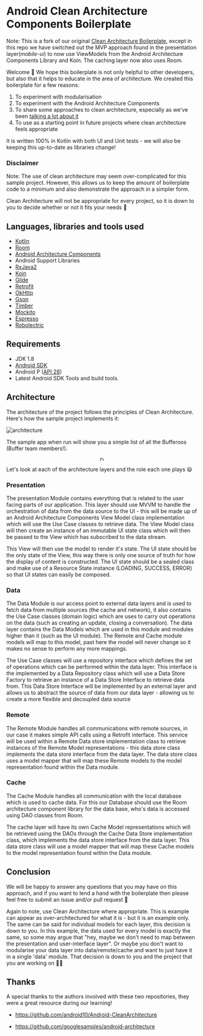 # Android Clean Architecture Components Boilerplate

Note: This is a fork of our original [Clean Architecture Boilerplate](https://github.com/bufferapp/android-clean-architecture-boilerplate), except in this repo we have switched out the MVP approach found in the presentation layer(*mobile-ui*) to now use ViewModels from the Android Architecture Components Library and Koin.
The caching layer now also uses Room.

Welcome 👋 We hope this boilerplate is not only helpful to other developers, but also that it helps to educate in the area of architecture. We created this boilerplate for a few reasons:

1. To experiment with modularisation
2. To experiment with the Android Architecture Components
3. To share some approaches to clean architecture, especially as we've been [talking a lot about it](https://academy.realm.io/posts/converting-an-app-to-use-clean-architecture/)
4. To use as a starting point in future projects where clean architecture feels appropriate

It is written 100% in Kotlin  with both UI and Unit tests - we will also be keeping this up-to-date as libraries change!

### Disclaimer

Note: The use of clean architecture may seem over-complicated for this sample project. However, this allows us to keep the amount of boilerplate code to a minimum and also demonstrate the approach in a simpler form.

Clean Architecture will not be appropriate for every project, so it is down to you to decide whether or not it fits your needs 🙂

## Languages, libraries and tools used

* [Kotlin](https://kotlinlang.org/)
* [Room](https://developer.android.com/topic/libraries/architecture/room.html)
* [Android Architecture Components](https://developer.android.com/topic/libraries/architecture/index.html)
* Android Support Libraries
* [RxJava2](https://github.com/ReactiveX/RxJava/wiki/What's-different-in-2.0)
* [Koin](https://github.com/InsertKoinIO/koin)
* [Glide](https://github.com/bumptech/glide)
* [Retrofit](http://square.github.io/retrofit/)
* [OkHttp](http://square.github.io/okhttp/)
* [Gson](https://github.com/google/gson)
* [Timber](https://github.com/JakeWharton/timber)
* [Mockito](http://site.mockito.org/)
* [Espresso](https://developer.android.com/training/testing/espresso/index.html)
* [Robolectric](http://robolectric.org/)

## Requirements

* JDK 1.8
* [Android SDK](https://developer.android.com/studio/index.html)
* Android P ([API 28](https://developer.android.com/preview/api-overview.html))
* Latest Android SDK Tools and build tools.

## Architecture

The architecture of the project follows the principles of Clean Architecture. Here's how the sample project implements it:

![architecture](https://github.com/bufferapp/clean-architecture-koin-boilerplate/blob/master/art/architecture.png?raw=true)

The sample app when run will show you a simple list of all the Bufferoos (Buffer team members!).
<p align="center">
<img src="https://github.com/bufferapp/android-clean-architecture-boilerplate/blob/master/art/device_screenshot.png" alt="Drawing" style="width: 10px;"/>
</p>

Let's look at each of the architecture layers and the role each one plays 😃

### Presentation

The presentation Module contains everything that is related to the user facing parts of our application. This layer should use MVVM to handle the orchestration of data from the data source to the UI - this will be made up of an Android Architecture Components View Model class implementation which will use the Use Case classes to retrieve data. The View Model class will then create an instance of an immutable UI state class which will then be passed to the View which has subscribed to the data stream. 

This View will then use the model to render it's state. The UI state should be the only state of the View, this way there is only one source of truth for how the display of content is constructed. The UI state should be a sealed class and make use of a Resource State instance (LOADING, SUCCESS, ERROR) so that UI states can easily be composed.

### Data

The Data Module is our access point to external data layers and is used to fetch data from multiple sources (the cache and network), it also contains the Use Case classes (domain logic) which are uses to carry out operations on the data (such as creating an update, closing a conversation). The data layer contains the Data Models which are used in this module and modules higher than it (such as the UI module). The Remote and Cache module models will map to this model, past here the model will never change so it makes no sense to perform any more mappings.

The Use Case classes will use a repository interface which defines the set of operations which can be performed within the data layer. This interface is the implemented by a Data Repository class which will use a Data Store Factory to retrieve an instance of a Data Store Interface to retrieve data from. This Data Store Interface will be implemented by an external layer and allows us to abstract the source of data from our data layer - allowing us to create a more flexible and decoupled data source

### Remote

The Remote Module handles all communications with remote sources, in our case it makes simple API calls using a Retrofit interface. This service will be used within a Remote Data store implementation class to retrieve instances of the Remote Model representations - this data store class implements the data store interface from the data layer. The data store class uses a model mapper that will map these Remote models to the model representation found within the Data module.

### Cache

The Cache Module handles all communication with the local database which is used to cache data. For this our Database should use the Room architecture component library for the data base, who's data is accessed using DAO classes from Room.

The cache layer will have its own Cache Model representations which will be retrieved using the DAOs through the Cache Data Store implementation class, which implements the data store interface from the data layer. This data store class will use a model mapper that will map these Cache models to the model representation found within the Data module.

## Conclusion

We will be happy to answer any questions that you may have on this approach, and if you want to lend a hand with the boilerplate then please feel free to submit an issue and/or pull request 🙂

Again to note, use Clean Architecture where appropriate. This is example can appear as over-architectured for what it is - but it is an example only. The same can be said for individual models for each layer, this decision is down to you. In this example, the data used for every model is exactly the same, so some may argue that "hey, maybe we don't need to map between the presentation and user-interface layer". Or maybe you don't want to modularise your data layer into data/remote/cache and want to just have it in a single 'data' module. That decision is down to you and the project that you are working on 🙌🏻

## Thanks

A special thanks to the authors involved with these two repositories, they were a great resource during our learning!

- https://github.com/android10/Android-CleanArchitecture

- https://github.com/googlesamples/android-architecture
